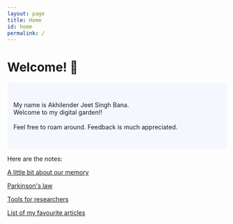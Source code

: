 ```yaml
---
layout: page
title: Home
id: home
permalink: /
---
```


# Welcome! 🌱

<p style="padding: 3em 1em; background: #f5f7ff; border-radius: 4px;">
  My name is Akhilender Jeet Singh Bana.  <br>
  Welcome to my digital garden!! <br>
  <br>
  Feel free to roam around. Feedback is much appreciated.
</p>

Here are the notes:

[A little bit about our memory](/our_memory)

[Parkinson's law](/parkinsons_law)

[Tools for researchers](/tools_researchers)

[List of my favourite articles](/favourite_articles)

<!-- [Sunday Read - 20 Aug, 2023](/sunday_read_20_Aug_2023) -->

<style>
  .wrapper {
    max-width: 50em; /* original 46em */
  }
</style>
